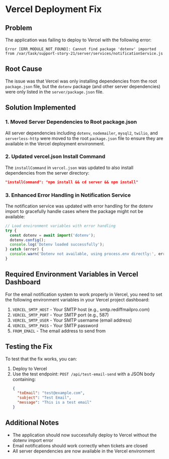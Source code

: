 # Vercel Deployment Fix

## Problem
The application was failing to deploy to Vercel with the following error:
```
Error [ERR_MODULE_NOT_FOUND]: Cannot find package 'dotenv' imported from /var/task/support-story-21/server/services/notificationService.js
```

## Root Cause
The issue was that Vercel was only installing dependencies from the root `package.json` file, but the `dotenv` package (and other server dependencies) were only listed in the `server/package.json` file.

## Solution Implemented

### 1. Moved Server Dependencies to Root package.json
All server dependencies including `dotenv`, `nodemailer`, `mysql2`, `twilio`, and `serverless-http` were moved to the root `package.json` file to ensure they are available in the Vercel deployment environment.

### 2. Updated vercel.json Install Command
The `installCommand` in `vercel.json` was updated to also install dependencies from the server directory:
```json
"installCommand": "npm install && cd server && npm install"
```

### 3. Enhanced Error Handling in Notification Service
The notification service was updated with error handling for the dotenv import to gracefully handle cases where the package might not be available:
```javascript
// Load environment variables with error handling
try {
  const dotenv = await import('dotenv');
  dotenv.config();
  console.log('Dotenv loaded successfully');
} catch (error) {
  console.warn('Dotenv not available, using process.env directly:', error.message);
}
```

## Required Environment Variables in Vercel Dashboard

For the email notification system to work properly in Vercel, you need to set the following environment variables in your Vercel project dashboard:

1. `VERCEL_SMTP_HOST` - Your SMTP host (e.g., smtp.rediffmailpro.com)
2. `VERCEL_SMTP_PORT` - Your SMTP port (e.g., 587)
3. `VERCEL_SMTP_USER` - Your SMTP username (email address)
4. `VERCEL_SMTP_PASS` - Your SMTP password
5. `FROM_EMAIL` - The email address to send from

## Testing the Fix

To test that the fix works, you can:

1. Deploy to Vercel
2. Use the test endpoint: `POST /api/test-email-send` with a JSON body containing:
   ```json
   {
     "toEmail": "test@example.com",
     "subject": "Test Email",
     "message": "This is a test email"
   }
   ```

## Additional Notes

- The application should now successfully deploy to Vercel without the dotenv import error
- Email notifications should work correctly when tickets are closed
- All server dependencies are now available in the Vercel environment